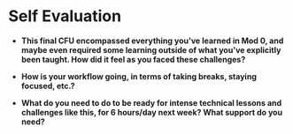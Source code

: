 # Self Evaluation

- **This final CFU encompassed everything you've learned in Mod 0, and maybe even required some learning outside of what you've explicitly been taught. How did it feel as you faced these challenges?**

- **How is your workflow going, in terms of taking breaks, staying focused, etc.?**


- **What do you need to do to be ready for intense technical lessons and challenges like this, for 6 hours/day next week? What support do you need?**
